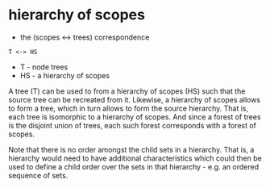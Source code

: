 
# hierarchy of scopes
- the (scopes <-> trees) correspondence

```
T <-> HS
```

* T - node trees
* HS - a hierarchy of scopes

A tree (T) can be used to from a hierarchy of scopes (HS) such that the source
tree can be recreated from it. Likewise, a hierarchy of scopes allows to form
a tree, which in turn allows to form the source hierarchy. That is, each tree
is isomorphic to a hierarchy of scopes. And since a forest of trees is the
disjoint union of trees, each such forest corresponds with a forest of scopes.

Note that there is no order amongst the child sets in a hierarchy. That is,
a hierarchy would need to have additional characteristics which could then
be used to define a child order over the sets in that hierarchy - e.g. an
ordered sequence of sets.
